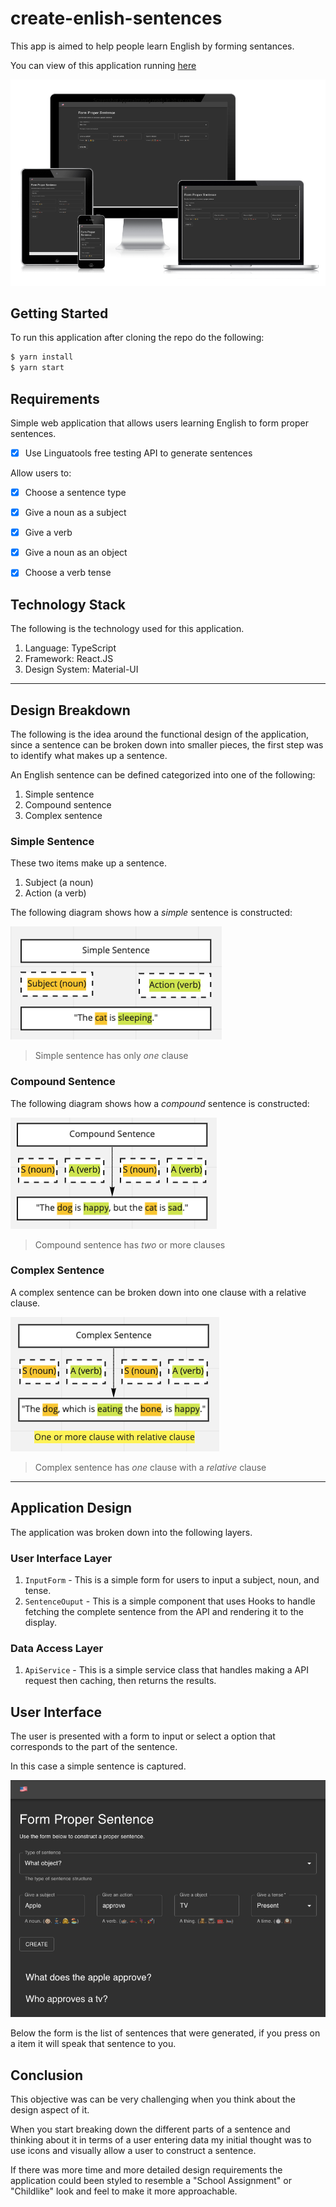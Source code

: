 # create-enlish-sentences

This app is aimed to help people learn English by forming sentances.

You can view of this application running [here](https://jonniespratley.github.io/create-english-sentences/)

![Input Form](public/images/preview.png)

## Getting Started

To run this application after cloning the repo do the following:

```sh
$ yarn install
$ yarn start
```

## Requirements

Simple web application that allows users learning English to form proper sentences.

 - [x] Use Linguatools free testing API to generate sentences

Allow users to:

- [x] Choose a sentence type
- [x] Give a noun as a subject
- [x] Give a verb
- [x] Give a noun as an object
- [x] Choose a verb tense


## Technology Stack

The following is the technology used for this application.

1. Language: TypeScript
2. Framework: React.JS
3. Design System: Material-UI


--- 

## Design Breakdown

The following is the idea around the functional design of the application, since a sentence can be broken down into smaller pieces, the first step was to identify what makes up a sentence.

An English sentence can be defined categorized into one of the following:

1. Simple sentence
2. Compound sentence
3. Complex sentence

### Simple Sentence

These two items make up a sentence.

1. Subject (a noun)
2. Action (a verb)

The following diagram shows how a *simple* sentence is constructed:

![Simple Sentence](public/images/simple.png)

> Simple sentence has only *one* clause

### Compound Sentence

The following diagram shows how a *compound* sentence is constructed:

![Compound Sentence](public/images/compound.png)

> Compound sentence has *two* or more clauses


### Complex Sentence

A complex sentence can be broken down into one clause with a relative clause.

![Complex Sentence](public/images/complex.png)

> Complex sentence has *one* clause with a *relative* clause

---

## Application Design

The application was broken down into the following layers.

### User Interface Layer

1. `InputForm` - This is a simple form for users to input a subject, noun, and tense.
2. `SentenceOuput` - This is a simple component that uses Hooks to handle fetching the complete sentence from the API and rendering it to the display.

### Data Access Layer

1. `ApiService` - This is a simple service class that handles making a API request then caching, then returns the results.

## User Interface

The user is presented with a form to input or select a option that corresponds to the part of the sentence.

In this case a simple sentence is captured.

![Input Form](public/images/form.png)

Below the form is the list of sentences that were generated, if you press on a item it will speak that sentence to you.


## Conclusion

This objective was can be very challenging when you think about the design aspect of it.

When you start breaking down the different parts of a sentence and thinking about it in terms of a user entering data my initial thought was to use icons and visually allow a user to construct a sentence.

If there was more time and more detailed design requirements the application could been styled to resemble a "School Assignment" or "Childlike" look and feel to make it more approachable.